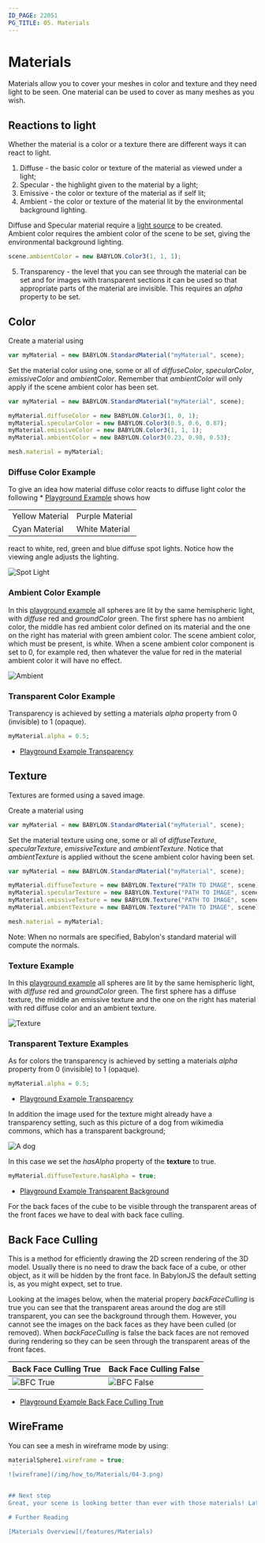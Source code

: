 ```yaml
---
ID_PAGE: 22051
PG_TITLE: 05. Materials
---
```


# Materials
Materials allow you to cover your meshes in color and texture and they need light to be seen. One material can be used to cover as many meshes as you wish.


## Reactions to light
Whether the material is a color or a texture there are different ways it can react to light.

1. Diffuse - the basic color or texture of the material as viewed under a light;
2. Specular - the highlight given to the material by a light;
3. Emissive - the color or texture of the material as if self lit;
4. Ambient - the color or texture of the material lit by the environmental background lighting.

Diffuse and Specular material require a [light source](/features/Lights) to be created.  
Ambient color requires the ambient color of the scene to be set, giving the environmental background lighting.
```javascript
scene.ambientColor = new BABYLON.Color3(1, 1, 1);
```

5. Transparency - the level that you can see through the material can be set and for images with transparent sections it can be used so that appropriate parts of the material are invisible. This requires an _alpha_ property to be set.


## Color
Create a material using

```javascript
var myMaterial = new BABYLON.StandardMaterial("myMaterial", scene);
```
Set the material color using one, some or all of _diffuseColor_, _specularColor_, _emissiveColor_ and _ambientColor_. Remember that _ambientColor_ 
will only apply if the scene ambient color has been set.

```javascript
var myMaterial = new BABYLON.StandardMaterial("myMaterial", scene);

myMaterial.diffuseColor = new BABYLON.Color3(1, 0, 1);
myMaterial.specularColor = new BABYLON.Color3(0.5, 0.6, 0.87);
myMaterial.emissiveColor = new BABYLON.Color3(1, 1, 1);
myMaterial.ambientColor = new BABYLON.Color3(0.23, 0.98, 0.53);

mesh.material = myMaterial;
```
### Diffuse Color Example
To give an idea how material diffuse color reacts to diffuse light color the following * [Playground Example](http://www.babylonjs-playground.com/#20OAV9#10) shows how

|     |     |
|----|----|
| Yellow Material |  Purple Material |
| Cyan Material | White Material |

react to white, red, green and blue diffuse spot lights. Notice how the viewing angle adjusts the lighting.

![ Spot Light](/img/how_to/Materials/spots1.png)

### Ambient Color Example
In this [playground example](http://www.babylonjs-playground.com/#20OAV9#14) all spheres are lit by the same hemispheric light, with _diffuse_ red and _groundColor_ green. 
The first sphere has no ambient color, the middle has red ambient color defined on its material and the one on the right 
has material with green ambient color. The scene ambient color, which must be present, is white. When a scene ambient color component is set to 0, for example red, then whatever the value for red in the material 
ambient color it will have no effect. 

![Ambient](/img/how_to/Materials/ambient1.png)

### Transparent Color Example
Transparency is achieved by setting a materials _alpha_ property from 0 (invisible) to 1 (opaque).
```javascript
myMaterial.alpha = 0.5;
```
* [Playground Example Transparency](http://www.babylonjs-playground.com/#20OAV9#16)

## Texture
Textures are formed using a saved image.

Create a material using

```javascript
var myMaterial = new BABYLON.StandardMaterial("myMaterial", scene);
```
Set the material texture using one, some or all of _diffuseTexture_, _specularTexture_, _emissiveTexture_ and _ambientTexture_. 
Notice that _ambientTexture_ is applied without the scene ambient color having been set.

```javascript
var myMaterial = new BABYLON.StandardMaterial("myMaterial", scene);

myMaterial.diffuseTexture = new BABYLON.Texture("PATH TO IMAGE", scene);
myMaterial.specularTexture = new BABYLON.Texture("PATH TO IMAGE", scene);
myMaterial.emissiveTexture = new BABYLON.Texture("PATH TO IMAGE", scene);
myMaterial.ambientTexture = new BABYLON.Texture("PATH TO IMAGE", scene);

mesh.material = myMaterial;
```
Note: When no normals are specified, Babylon's standard material will compute the normals.
### Texture Example
In this [playground example](http://www.babylonjs-playground.com/#20OAV9#15) all spheres are lit by the same hemispheric light, with _diffuse_ red and _groundColor_ green. 
The first sphere has a diffuse texture, the middle an emissive texture and the one on the right 
has material with red diffuse color and an ambient texture.

![Texture](/img/how_to/Materials/texture1.png)

### Transparent Texture Examples
As for colors the transparency is achieved by setting a materials _alpha_ property from 0 (invisible) to 1 (opaque).
```javascript
myMaterial.alpha = 0.5;
```
* [Playground Example Transparency](http://www.babylonjs-playground.com/#20OAV9#17)

In addition the image used for the texture might already have a transparency setting, such as this picture of a dog from wikimedia commons, 
which has a transparent background;

![A dog](/img/how_to/Materials/dog.png)

In this case we set the _hasAlpha_ property of the **texture** to true.
```javascript
myMaterial.diffuseTexture.hasAlpha = true;
```

* [Playground Example Transparent Background](http://www.babylonjs-playground.com/#YDO1F#18)

For the back faces of the cube to be visible through the transparent areas of the front faces we have to deal with back face culling.

## Back Face Culling
This is a method for efficiently drawing the 2D screen rendering of the 3D model. Usually there is no need to draw the back face of a cube, or other object, 
as it will be hidden by the front face. In BabylonJS the default setting is, as you might expect, set to true.

Looking at the images below, when the material propery _backFaceCulling_ is true you can see that the transparent areas around the 
dog are still transparent, you can see the background through them. However, you cannot see the images on the back faces as they have been culled (or removed). 
When _backFaceCulling_ is false the back faces are not removed during rendering so they can be seen through the transparent areas of the front faces. 

| Back Face Culling True | Back Face Culling False |
|-----|--------|
| ![BFC True](/img/how_to/Materials/bfc2.png) | ![BFC False](/img/how_to/Materials/bfc1.png) |

* [Playground Example Back Face Culling True](http://www.babylonjs-playground.com/#YDO1F#20)

## WireFrame
You can see a mesh in wireframe mode by using:
```javascript
materialSphere1.wireframe = true;
 ```
![wireframe](/img/how_to/Materials/04-3.png)


## Next step
Great, your scene is looking better than ever with those materials! Later we will see how to use advanced techniques with materials. But for now, we have to learn [**how to use cameras**](/babylon101/Cameras).

# Further Reading

[Materials Overview](/features/Materials)



